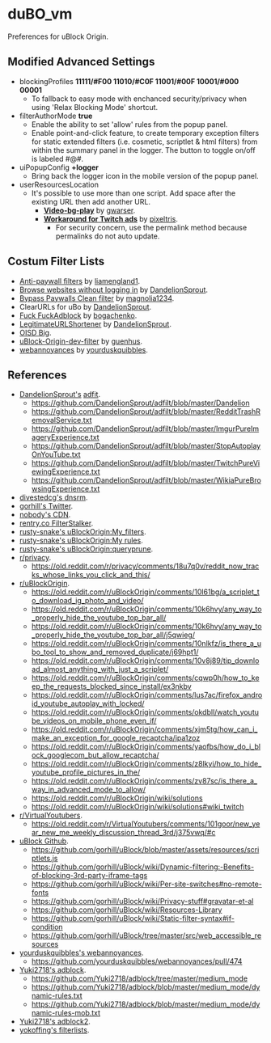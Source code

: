 # duBO_vm
Preferences for uBlock Origin. 
## Modified Advanced Settings
- blockingProfiles **11111/#F00 11010/#C0F 11001/#00F 10001/#000 00001**
  - To fallback to easy mode with enchanced security/privacy when using 'Relax Blocking Mode' shortcut.
- filterAuthorMode  **true**
  - Enable the ability to set 'allow' rules from the popup panel.
  - Enable point-and-click feature, to create temporary exception filters for static extended filters (i.e. cosmetic, scriptlet & html filters) from within the summary panel in the logger. The button to toggle on/off is labeled #@#.
- uiPopupConfig **+logger**
  - Bring back the logger icon in the mobile version of the popup panel.
- userResourcesLocation
  - It's possible to use more than one script. Add space after the existing URL then add another URL.
    - **[Video-bg-play](https://gist.github.com/gwarser/3b47b61863bffcfebe4498c77b2301cd/raw/dc9cf1832605832a4ef669fa223f2cedb4ddb347/video-bg-play.js)** by [gwarser](https://github.com/gwarser).
    - **[Workaround for Twitch ads](https://github.com/pixeltris/TwitchAdSolutions/)** by [pixeltris](https://github.com/pixeltris/).
      - For security concern, use the permalink method because permalinks do not auto update.
## Costum Filter Lists
- [Anti-paywall filters](https://github.com/liamengland1/miscfilters/blob/master/antipaywall.txt) by [liamengland1](https://github.com/liamengland1/).
- [Browse websites without logging in](https://github.com/DandelionSprout/adfilt/blob/master/BrowseWebsitesWithoutLoggingIn.txt) by [DandelionSprout](https://github.com/DandelionSprout/).
- [Bypass Paywalls Clean filter](https://gitlab.com/magnolia1234/bypass-paywalls-clean-filters/-/blob/main/bpc-paywall-filter.txt) by [magnolia1234](https://gitlab.com/magnolia1234/bypass-paywalls-clean-filters/-/blob/main/bpc-paywall-filter.txt).
- ClearURLs for uBo by [DandelionSprout](https://github.com/DandelionSprout/).
- [Fuck FuckAdblock](https://github.com/bogachenko/fuckfuckadblock) by [bogachenko](https://github.com/bogachenko/). 
- [LegitimateURLShortener](https://github.com/DandelionSprout/adfilt/blob/master/LegitimateURLShortener.txt) by [DandelionSprout](https://github.com/DandelionSprout/).
- [OISD Big](https://oisd.nl).
- [uBlock-Origin-dev-filter](https://github.com/quenhus/uBlock-Origin-dev-filter) by [guenhus](https://github.com/quenhus/).
- [webannoyances](https://github.com/yourduskquibbles/webannoyances) by [yourduskquibbles](https://github.com/yourduskquibbles/).
## References
- [DandelionSprout's](https://github.com/DandelionSprout/) [adfit](https://github.com/DandelionSprout/adfilt/).
  - https://github.com/DandelionSprout/adfilt/blob/master/Dandelion
  - https://github.com/DandelionSprout/adfilt/blob/master/RedditTrashRemovalService.txt
  - https://github.com/DandelionSprout/adfilt/blob/master/ImgurPureImageryExperience.txt
  - https://github.com/DandelionSprout/adfilt/blob/master/StopAutoplayOnYouTube.txt
  - https://github.com/DandelionSprout/adfilt/blob/master/TwitchPureViewingExperience.txt
  - https://github.com/DandelionSprout/adfilt/blob/master/WikiaPureBrowsingExperience.txt
- [divestedcg's dnsrm](https://github.com/divestedcg/dnsrm).
- [gorhill's Twitter](https://twitter.com/gorhill/status/1377613397710229506).
- [nobody's CDN](https://codeberg.org/nobody/LocalCDN/src/branch/main/CDN.txt).
- [rentry.co FilterStalker](https://rentry.co/FilterStalker).
- [rusty-snake's uBlockOrigin:My_filters](https://codeberg.org/rusty-snake/firefox-config/src/branch/main/assets/uBlockOrigin:My_filters.txt).
- [rusty-snake's uBlockOrigin:My rules](https://codeberg.org/rusty-snake/firefox-config/src/branch/main/assets/uBlockOrigin:My_rules.txt).
- [rusty-snake's uBlockOrigin:queryprune](https://codeberg.org/rusty-snake/firefox-config/src/branch/main/assets/uBlockOrigin:queryprune.txt).
- [r/privacy](https://old.reddit.com/r/privacy/).
  - https://old.reddit.com/r/privacy/comments/18u7q0v/reddit_now_tracks_whose_links_you_click_and_this/
- [r/uBlockOrigin](https://old.reddit.com/r/uBlockOrigin/).
  - https://old.reddit.com/r/uBlockOrigin/comments/10l61bg/a_scriplet_to_download_ig_photo_and_video/
  - https://old.reddit.com/r/uBlockOrigin/comments/10k6hvy/any_way_to_properly_hide_the_youtube_top_bar_all/
  - https://old.reddit.com/r/uBlockOrigin/comments/10k6hvy/any_way_to_properly_hide_the_youtube_top_bar_all/j5qwieg/
  - https://old.reddit.com/r/uBlockOrigin/comments/10nlkfz/is_there_a_ubo_tool_to_show_and_removed_duplicate/j69hpt1/
  - https://old.reddit.com/r/uBlockOrigin/comments/10v8j89/tip_download_almost_anything_with_just_a_scriplet/
  - https://old.reddit.com/r/uBlockOrigin/comments/cqwp0h/how_to_keep_the_requests_blocked_since_install/ex3nkbv
  - https://old.reddit.com/r/uBlockOrigin/comments/lus7ac/firefox_android_youtube_autoplay_with_locked/
  - https://old.reddit.com/r/uBlockOrigin/comments/okdbll/watch_youtube_videos_on_mobile_phone_even_if/
  - https://old.reddit.com/r/uBlockOrigin/comments/xjm5tg/how_can_i_make_an_exception_for_google_recaptcha/ipa1zoz
  - https://old.reddit.com/r/uBlockOrigin/comments/yaofbs/how_do_i_block_googlecom_but_allow_recaptcha/
  - https://old.reddit.com/r/uBlockOrigin/comments/z8lkyi/how_to_hide_youtube_profile_pictures_in_the/
  - https://old.reddit.com/r/uBlockOrigin/comments/zv87sc/is_there_a_way_in_advanced_mode_to_allow/
  - https://old.reddit.com/r/uBlockOrigin/wiki/solutions
  - https://old.reddit.com/r/uBlockOrigin/wiki/solutions#wiki_twitch
- [r/VirtualYoutubers](https://old.reddit.com/r/VirtualYoutubers/).
  - https://old.reddit.com/r/VirtualYoutubers/comments/101goor/new_year_new_me_weekly_discussion_thread_3rd/j375vwq/#c
- [uBlock Github](https://github.com/gorhill/uBlock/).
  - https://github.com/gorhill/uBlock/blob/master/assets/resources/scriptlets.js
  - https://github.com/gorhill/uBlock/wiki/Dynamic-filtering:-Benefits-of-blocking-3rd-party-iframe-tags
  - https://github.com/gorhill/uBlock/wiki/Per-site-switches#no-remote-fonts
  - https://github.com/gorhill/uBlock/wiki/Privacy-stuff#gravatar-et-al
  - https://github.com/gorhill/uBlock/wiki/Resources-Library
  - https://github.com/gorhill/uBlock/wiki/Static-filter-syntax#if-condition
  - https://github.com/gorhill/uBlock/tree/master/src/web_accessible_resources
- [yourduskquibbles's webannoyances](https://github.com/yourduskquibbles/webannoyances/).
  - https://github.com/yourduskquibbles/webannoyances/pull/474
- [Yuki2718's adblock](https://github.com/Yuki2718/adblock/).
  - https://github.com/Yuki2718/adblock/tree/master/medium_mode
  - https://github.com/Yuki2718/adblock/blob/master/medium_mode/dynamic-rules.txt
  - https://github.com/Yuki2718/adblock/blob/master/medium_mode/dynamic-rules-mob.txt
- [Yuki2718's adblock2](https://github.com/Yuki2718/adblock2/).
- [yokoffing's filterlists](https://github.com/yokoffing/filterlists).
